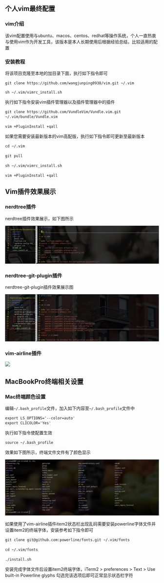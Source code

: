 ## 个人vim最终配置


### vim介绍

该vim配置使用与ubuntu、macos、centos、redhat等操作系统，个人一直热衷与使用vim作为开发工具，该版本是本人长期使用后根据经验总结，比较适用的配置


### 安装教程

将该项目克隆至本地的加目录下面，执行如下指令即可

```
git clone https://github.com/wangjunping0938/vim.git ~/.vim
```

```
sh ~/.vim/vimrc_install.sh
```

执行如下指令安装vim插件管理器以及插件管理器中的插件

```
git clone https://github.com/VundleVim/Vundle.vim.git ~/.vim/bundle/Vundle.vim

vim +PluginInstall +qall
```

如果您需要安装最新版本的vim高配版，执行如下指令即可更新至最新版本

```
cd ~/.vim

git pull

sh ~/.vim/vimrc_install.sh

vim +PluginInstall +qall
```


## Vim插件效果展示


### nerdtree插件

nerdtree插件效果展示，如下图所示

![](/pictures/nerdtree_show.png)

### nerdtree-git-plugin插件

nerdtree-git-plugin插件效果展示图

![](/pictures/nerdtree-git-plugin.png)

### vim-airline插件

![](/pictures/vim-airline.png)



## MacBookPro终端相关设置

### Mac终端颜色设置

编辑`~/.bash_profile`文件，加入如下内容至`~/.bash_profile`文件中

```
export LS_OPTIONS='--color=auto'
export CLICOLOR='Yes'
```

执行如下指令使配置生效

```
source ~/.bash_profile
```

效果如下图所示，终端文件文件有了颜色显示

![](/pictures/item2_colors.png)

如果使用了vim-airline插件item2状态栏出现乱码需要安装powerline字体文件并设置item2的终端字体，安装参考如下指令即可

```
git clone git@github.com:powerline/fonts.git ~/.vim/fonts

cd ~/.vim/fonts

./install.sh
```

安装完成字体文件后设置item2终端字体，iTerm2 > preferences > Text > Use built-in
Powerline glyphs 勾选完该选项后即可正常显示状态栏字符
